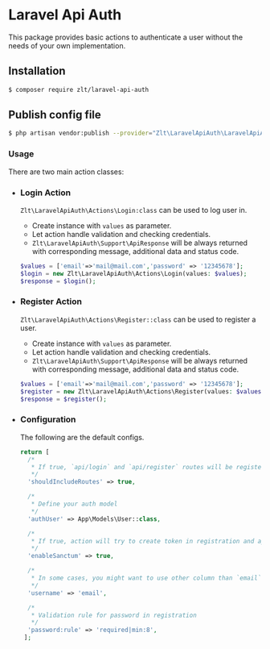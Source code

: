 # Laravel Api Auth

This package provides basic actions to authenticate a user without the needs of your own implementation.

## Installation

```bash
$ composer require zlt/laravel-api-auth
```

## Publish config file

```bash
$ php artisan vendor:publish --provider="Zlt\LaravelApiAuth\LaravelApiAuthServiceProvider"
```

### Usage

There are two main action classes:

- ### Login Action
  `Zlt\LaravelApiAuth\Actions\Login:class` can be used to log user in.
    - Create instance with `values` as parameter.
    - Let action handle validation and checking credentials.
    - `Zlt\LaravelApiAuth\Support\ApiResponse` will be always returned with corresponding message, additional data and
      status code.

    ```php
    $values = ['email'=>'mail@mail.com','password' => '12345678'];
    $login = new Zlt\LaravelApiAuth\Actions\Login(values: $values);
    $response = $login();
    ```

- ### Register Action
  `Zlt\LaravelApiAuth\Actions\Register::class` can be used to register a user.
    - Create instance with `values` as parameter.
    - Let action handle validation and checking credentials.
    - `Zlt\LaravelApiAuth\Support\ApiResponse` will be always returned with corresponding message, additional data and
      status code.
    ```php
    $values = ['email'=>'mail@mail.com','password' => '12345678'];
    $register = new Zlt\LaravelApiAuth\Actions\Register(values: $values);
    $response = $register();
    ```

- ### Configuration
     The following are the default configs.
    ```php
    return [
      /*
       * If true, `api/login` and `api/register` routes will be registered.
       */
      'shouldIncludeRoutes' => true,
  
      /*
       * Define your auth model
       */
      'authUser' => App\Models\User::class,
  
      /*
       * If true, action will try to create token in registration and appending token in login.
       */
      'enableSanctum' => true,
  
      /*
       * In some cases, you might want to use other column than `email`
       */
      'username' => 'email',
  
      /*
       * Validation rule for password in registration
       */
      'password:rule' => 'required|min:8',
     ];
    ```
